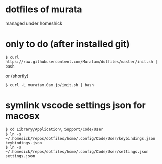 # dotfiles of murata
managed under homeshick

# only to do (after installed git)
```
$ curl https://raw.githubusercontent.com/Muratam/dotfiles/master/init.sh | bash
```

or (shortly)

```
$ curl -L muratam.0am.jp/init.sh | bash
```

# symlink vscode settings json for macosx
```
$ cd Library/Application\ Support/Code/User
$ ln -s ~/.homesick/repos/dotfiles/home/.config/Code/User/keybindings.json keybindings.json
$ ln -s ~/.homesick/repos/dotfiles/home/.config/Code/User/settings.json settings.json
```

